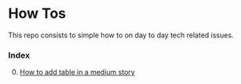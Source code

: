 # How Tos
This repo consists to simple how to on day to day tech related issues.

### Index

0. [How to add table in a medium story](00_How-to-add-table-to-a-medium-story.md)